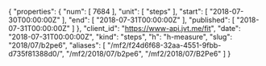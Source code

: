 {
  "properties": {
    "num": [
      7684
    ],
    "unit": [
      "steps"
    ],
    "start": [
      "2018-07-30T00:00:00Z"
    ],
    "end": [
      "2018-07-31T00:00:00Z"
    ],
    "published": [
      "2018-07-31T00:00:00Z"
    ]
  },
  "client_id": "https://www-api.jvt.me/fit",
  "date": "2018-07-31T00:00:00Z",
  "kind": "steps",
  "h": "h-measure",
  "slug": "2018/07/b2pe6",
  "aliases": [
    "/mf2/f24d6f68-32aa-4551-9fbb-d735f81388d0/",
    "/mf2/2018/07/b2pe6",
    "/mf2/2018/07/B2Pe6"
  ]
}
